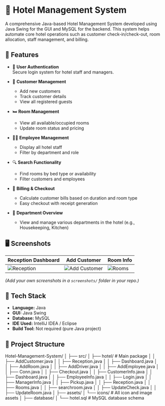 # 🏨 Hotel Management System

A comprehensive Java-based Hotel Management System developed using Java Swing for the GUI and MySQL for the backend. This system helps automate core hotel operations such as customer check-in/check-out, room allocation, staff management, and billing.

## 📌 Features

- 🔐 **User Authentication**  
  Secure login system for hotel staff and managers.

- 🧾 **Customer Management**
  - Add new customers
  - Track customer details
  - View all registered guests

- 🛏️ **Room Management**
  - View all available/occupied rooms
  - Update room status and pricing

- 🧑‍💼 **Employee Management**
  - Display all hotel staff
  - Filter by department and role

- 🔍 **Search Functionality**
  - Find rooms by bed type or availability
  - Filter customers and employees

- 🧾 **Billing & Checkout**
  - Calculate customer bills based on duration and room type
  - Easy checkout with receipt generation

- 💼 **Department Overview**
  - View and manage various departments in the hotel (e.g., Housekeeping, Kitchen)

## 🖥️ Screenshots

| Reception Dashboard | Add Customer | Room Info |
|---------------------|--------------|-----------|
| ![Reception](screenshots/reception.png) | ![Add Customer](screenshots/add_customer.png) | ![Rooms](screenshots/rooms.png) |

*(Add your own screenshots in a `screenshots/` folder in your repo.)*

## 🧰 Tech Stack

- **Language:** Java  
- **GUI:** Java Swing  
- **Database:** MySQL  
- **IDE Used:** IntelliJ IDEA / Eclipse  
- **Build Tool:** Not required (pure Java project)

## 📁 Project Structure

Hotel-Management-System/
│
├── src/
│ ├── hotel/ # Main package
│ │ ├── AddCustomer.java
│ │ ├── Reception.java
│ │ ├── Dashboard.java
│ │ ├── AddRoom.java
│ │ ├── AddDriver.java
│ │ ├── AddEmployee.java
│ │ ├── Conn.java
│ │ ├── Checkout.java
│ │ ├── CustomerInfo.java
│ │ ├── Dashboard.java
│ │ ├── EmployeeInfo.java
│ │ ├── Login.java
│ │ ├── ManagerInfo.java
│ │ ├── Pickup.java
│ │ ├── Reception.java
│ │ ├── Rooms.java
│ │ ├── searchroom.java
│ │ ├── UpdateCheck.java
│ │ ├── UpdateRoom.java
│ 
├── assets/
│ └── icons/ # All icon and image assets
│
├── database/
│ └── hotel.sql # MySQL database schema
